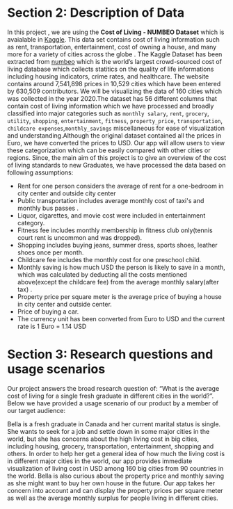 # Section 2: Description of Data

In this project , we are using the **Cost of Living - NUMBEO Dataset** which is avaialable in [Kaggle](https://www.kaggle.com/joeypp/cost-of-living-numbeo-dataset). This data set contains cost of living information such as  rent, transportation, entertainment, cost of owning a house, and many more for a variety of cities across the globe . 
The Kaggle Dataset has been extracted from [numbeo](https://www.numbeo.com/cost-of-living) which is the world’s largest crowd-sourced cost of living database which collects statitics on the quality of life informations including housing indicators, crime rates, and healthcare. The website contains around 7,541,898 prices in 10,529 cities which have been entered by 630,509 contributors.
We will be visualizing the data of 160 cities which was collected in the year 2020.The dataset has 56 different columns that contain cost of living
information which we have processed and broadly classified into major categories such as `monthly salary`, `rent`, `grocery`, `utility`, `shopping`, `entertainment`, `fitness`, `property_price`, `transportation`, `childcare expenses`,`monthly_savings` miscellaneous for ease of visualization and understanding.Although the original dataset contained all the prices in Euro, we have converted the prices to USD.
Our app will allow users to view these categorization which can be easily compared with other cities or regions. Since, the main aim of this project is to give an overview of the cost of living standards to new Graduates, we have processed the data based on following assumptions:

* Rent for one person considers the average of rent for a one-bedroom in city center and outside city center 
* Public transportation includes average monthly cost of taxi's and monthly bus passes .
* Liquor, cigarettes, and movie cost were included in entertainment category.
* Fitness fee includes monthly membership in fitness club only(tennis court rent is uncommon and was dropped).
* Shopping includes buying jeans, summer dress, sports shoes, leather shoes once per month.
* Childcare fee includes the monthly cost for one preschool child.
* Monthly saving is how much USD the person is likely to save in a month, which was calculated by deducting all the costs mentioned above(except the childcare fee) from the average monthly salary(after tax) .
* Property price per square meter is the average price of buying a house in city center and outside center.
* Price of buying a car.
* The currency unit has been converted from Euro to USD and the current rate is 1 Euro = 1.14 USD

# Section 3: Research questions and usage scenarios

Our project answers the broad research question of: “What is the average
cost of living for a single fresh graduate in different cities in the
world?”. Below we have provided a usage scenario of our product by a
member of our target audience:

Bella is a fresh graduate in Canada and her current marital status is
single. She wants to seek for a job and settle down in some major cities
in the world, but she has concerns about the high living cost in big cities,
including housing, grocery, transportation, entertainment, shopping and
others. In order to help her get a general idea of how much the living
cost is in different major cities in the world, our app provides
immediate visualization of living cost in USD among 160 big cities from
90 countries in the world. Bella is also curious about the property
price and monthly saving as she might want to buy her own house in the
future. Our app takes her concern into account and can display the
property prices per square meter as well as the average monthly surplus
for people living in different cities.
